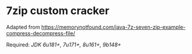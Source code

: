 # 7zip custom cracker

Adapted from https://memorynotfound.com/java-7z-seven-zip-example-compress-decompress-file/

Required: _JDK 6u181+, 7u171+, 8u161+, 9b148+_

